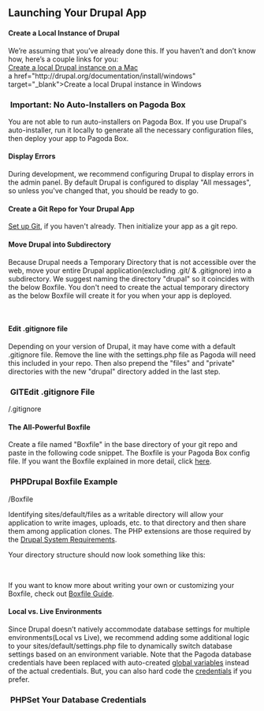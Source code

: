<h2 id="launching-your-drupal-app">Launching Your Drupal App</h2>
<h4 id="-create-a-local-instance-of-your-app">Create a Local Instance of Drupal</h4>
<p>We&rsquo;re assuming that you&rsquo;ve already done this. If you haven&rsquo;t and don&rsquo;t know how, here&rsquo;s a couple links for you:<br />
<a href="http://drupal.org/node/66187" target="_blank">Create a local Drupal instance on a Mac</a><br />
a href="http://drupal.org/documentation/install/windows" target="_blank">Create a local Drupal instance in Windows</a></p>
<h3 class="tag"><span class="guides-sprite w-cap">&nbsp;</span><span class="horizontal-guides-sprite white">Important: No Auto-Installers on Pagoda Box</span><span class="guides-sprite w-end-cap">&nbsp;</span></h3>
<p>You are not able to run auto-installers on Pagoda Box. If you use Drupal&#39;s auto-installer, run it locally to generate all the necessary configuration files, then deploy your app to Pagoda Box.</p>
<h4 id="display-errors">Display Errors</h4>
<p>During development, we recommend configuring Drupal to display errors in the admin panel. By default Drupal is configured to display &quot;All messages&quot;, so unless you&#39;ve changed that, you should be ready to go.</p>
<h4 id="-create-a-github-repo-for-your-app">Create a Git Repo for Your Drupal App</h4>
<p><a href="/customer/portal/articles/202225-setting-up-git">Set up Git</a>, if you haven't already. Then initialize your app as a git repo.</p>	
<h4 id="drupal-into-subdir">Move Drupal into Subdirectory</h4>
<p>Because Drupal needs a Temporary Directory that is not accessible over the web, move your entire Drupal application(excluding .git/ & .gitignore) into a subdirectory. We suggest naming the directory "drupal" so it coincides with the below Boxfile. You don't need to create the actual temporary directory as the below Boxfile will create it for you when your app is deployed.</p>
	<div class="vertical-guides-sprite image">
	  <span class="guides-sprite top"></span>
	  <img src="http://assistly-assets.pagodabox.com/images/guides/drupal-sub-dir-sml.png" alt="" />
	  <a href="#" targ="http://assistly-assets.pagodabox.com/images/guides/drupal-sub-dir.png" class="guides-sprite zoom"></a>
	  <span class="guides-sprite bottom">&nbsp;</span>
	</div>
	<h4 id="-edit-gitignore-file">Edit .gitignore file</h4>
	<p>Depending on your version of Drupal, it may have come with a default .gitignore file. Remove the line with the settings.php file as Pagoda will need this included in your repo. Then also prepend the "files" and "private" directories with the new "drupal" directory added in the last step.</p>
	<h3 id="gitignore" class="tag"><span class="guides-sprite cap">&nbsp;</span><span class="horizontal-guides-sprite title">GIT</span><span class="horizontal-guides-sprite green">Edit .gitignore File</span><span class="guides-sprite green-end-cap"></span></h3>
	<div class="block grey code">
	 <script class='brush: plain; class-name: strike' type='syntaxhighlighter'>
	   <![CDATA[
       sites/*/settings*.php
       sites/*/files
       sites/*/private
	   ]]>
	 </script>
	 <script class='brush: plain;' type='syntaxhighlighter'>
	   <![CDATA[
       drupal/sites/*/files
       drupal/sites/*/private
	   ]]>
	 </script>
	 <div class="extra">
	   /.gitignore
	 </div>
	</div>
	<h4 id="-the-all--powerful-box-file">The All-Powerful Boxfile</h4>
  <p>Create a file named &quot;Boxfile&quot; in the base directory of your git repo and paste in the following code snippet. The Boxfile is your Pagoda Box config file. If you want the Boxfile explained in more detail, click <a href="/customer/portal/articles/175475">here</a>.</p>
	<h3 class="tag" id="drupal-default-box-file"><span class="guides-sprite cap">&nbsp;</span><span class="horizontal-guides-sprite title">PHP</span><span class="horizontal-guides-sprite green">Drupal Boxfile Example</span><span class="guides-sprite green-end-cap">&nbsp;</span></h3>
	<div class="block grey code" id="default-box-config-settings">
    <script class='brush: php' type='syntaxhighlighter'>
      <![CDATA[
          web1: #component type & number
            name: drupal #component settings
            document_root: /drupal
            shared_writable_dirs:
              - drupal/sites/default/files
              - tmp
            php_extensions:
              - mysqli
              - gd
              - hash
              - json
              - xml
              - pdo
              - pdo_mysql
              - mcrypt
              - mbstring
              - eaccelerator #recommended, but optional
            db1: #component type & number
              name: drupal-db #component settings
              type: mysql
      ]]>
    </script>
    <div class="extra">
	    /Boxfile
	  </div>
	</div>
	<p>Identifying sites/default/files as a writable directory will allow your application to write images, uploads, etc. to that directory and then share them among application clones. The PHP extensions are those required by the <a href="http://drupal.org/requirements" target="_blank">Drupal System Requirements</a>.</p>
	<p>Your directory structure should now look something like this:</p>
	<div class="vertical-guides-sprite image">
	  <span class="guides-sprite top"></span>
	  <img src="http://assistly-assets.pagodabox.com/images/guides/drupal-dir-sml.png" alt="" />
	  <a href="#" targ="http://assistly-assets.pagodabox.com/images/guides/drupal-dir.png" class="guides-sprite zoom"></a>
	  <span class="guides-sprite bottom">&nbsp;</span>
	</div>
	<p>If you want to know more about writing your own or customizing your Boxfile, check out <a href="/customer/portal/articles/175475">Boxfile Guide</a>.</p>
	<h4 id="local_vs._live_environments">Local vs. Live Environments</h4>
	<p>Since Drupal doesn&rsquo;t natively accommodate database settings for multiple environments(Local vs Live), we recommend adding some additional logic to your sites/default/settings.php file to dynamically switch database settings based on an environment variable. Note that the Pagoda database credentials have been replaced with auto-created <a href="/customer/portal/articles/175470">global variables</a> instead of the actual credentials. But, you can also hard code the <a href="/customer/portal/articles/175426-creating-a-database#-connecting-to-your-db">credentials</a> if you prefer.</p>
	<h3 class="tag">
		<span class="guides-sprite cap">&nbsp;</span><span class="horizontal-guides-sprite title">PHP</span><span class="horizontal-guides-sprite green">Set Your Database Credentials</span><span class="guides-sprite green-end-cap">&nbsp;</span></h3>
	<div class="block grey code" id="config-for-your-new-database">
    <script class='brush: php; class-name: strike' type='syntaxhighlighter'>
      <![CDATA[
          $databases = array (
            'default' => 
            array (
              'default' => 
              array (
                'database' => 'local_db_name',
                'username' => 'local_db_user',
                'password' => 'local_db_pass',
                'host' => 'local_db_host',
                'port' => '',
                'driver' => 'mysql',
                'prefix' => '',
              ),
            ),
          );
      ]]>
		</script>
		<script class='brush: php;' type='syntaxhighlighter'>
	    <![CDATA[
          if (isset($_SERVER['PLATFORM']) && $_SERVER['PLATFORM'] == 'PAGODABOX') {
              $databases = array (
                'default' => 
                array (
                  'default' => 
                  array (
                    'database' => $_SERVER['DB1_NAME'],
                    'username' => $_SERVER['DB1_USER'],
                    'password' => $_SERVER['DB1_PASS'],
                    'host' => $_SERVER['DB1_HOST'],
                    'port' => $_SERVER['DB1_PORT'],
                    'driver' => 'mysql',
                    'prefix' => '',
                  ),
                ),
              );
          }

          else {
              $databases = array (
                'default' => 
                array (
                  'default' => 
                  array (
                    'database' => 'drupal-demo',
                    'username' => 'root',
                    'password' => 'root',
                    'host' => 'localhost',
                    'port' => '',
                    f'driver' => 'mysql',
                    'prefix' => '',
                  ),
                ),
              );
          }
      ]]>
		</script>
		<div class="extra">
			/sites/default/settings.php
		</div>
	</div>
	<h4 id="-deploy-your-app-on-pagoda-box">Deploy Your App on Pagoda Box</h4>
	<p>Just go through the normal process of <a href="/customer/portal/articles/174146-launching-your-first-app">deploying your app</a>.</p>
	<h4 id="create-database">Create a Database</h4>
	<p>If you used the example Boxfile from above, an empty database has already been created for you. If not, you can manually <a href="/customer/portal/articles/175426-creating-a-database#creating-db-through-dashboard">create a database from the dashboard</a>.</p>
	<h4 id="-environment-variable">Create Environment Variable</h4>
	<p>Create an <a href="/customer/portal/articles/175470">environment variable</a> with the key and value of PLATFORM = PAGODABOX so your app will know which database to connect to.</p>
	<h4 id="get-your-local-database-to-pagoda">Get your local database to Pagoda</h4>
	<p>Export your local database with your favorite local database administration tool(e.g. phpMyAdmin, Sequel Pro, etc.).</p>
	<p>Import your database into your live app on Pagoda using the <a href="/customer/portal/articles/175427">database tunnel</a></p>
	<p>Now when you go to yourapp.pagodabox.com you should see your Drupal app running on Pagoda!</p>
	<p>Lastly, configure Drupal to use the "tmp" you created in your Boxfile, by going to yourapp.pagodabox.com/admin/config/media/file-system and entering "/tmp" as the "Temporary directory".</p>
	<h3 class="tag">
		<span class="guides-sprite w-cap">&nbsp;</span><span class="horizontal-guides-sprite white">Quick Note</span><span class="guides-sprite w-end-cap">&nbsp;</span></h3>
	<div class="block yellow">
		<p>If you set <a href="#display-errors">errors to display</a>, now would be a good time to turn it off, unless your still debugging your Drupal app.</p>
		<p>There&rsquo;s a few more things you can do to make your app fully functional that are covered in these other guides:<br />
			- <a href="/customer/portal/articles/175384">Sending Mail from Your App</a><br />
			- <a href="/customer/portal/articles/175471">Creating a DNS Alias</a><br />
			- <a href="/customer/portal/articles/175459">Scaling your App</a>(Coming)</p>
<h2 id="post-launch-workflow-recommendations">Post-launch Workflow Recommendations</h2>
<div class="justify">
	<h4 id="-things-to-note">Things to Note</h4>
	<p>Pagoda Box makes managing and updating your Drupal app really easy, but there&rsquo;s some things you should know.</p>
	<ol>
		<li>
			<p>For security reasons, Pagoda Box only allows SSH or FTP access to your <a href="/customer/portal/articles/175418">writable directories</a>, but not your application code. This means that any updates, plugins, themes, or any other code changes need to be done on your local instance first, then pushed to your repo and deployed through your app dashboard.</p>
		</li>
		<li>
			<p>Remember that your local database and your live database are two completely separate databases. Anytime you want to publish a new post or add media to your Drupal app, it needs to be done through your live admin, not your local admin. Your Drupal content is not stored in your repo so any content you add locally will not be pushed live with your repo.</p>
		</li>
	</ol>
</div>